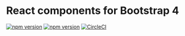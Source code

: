 # React components for Bootstrap 4

[![npm version](https://badge.fury.io/js/%40nexys%2Fuibs4.svg)](https://www.npmjs.com/package/@nexys/uibs4)
[![npm version](https://img.shields.io/npm/v/@nexys/uibs4.svg)](https://www.npmjs.com/package/@nexys/uibs4)
[![CircleCI](https://circleci.com/gh/Nexysweb/uibs4.svg?style=svg)](https://app.circleci.com/jobs/github/Nexysweb/uibs4)
